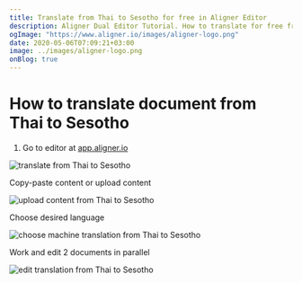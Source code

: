 ```yaml
---
title: Translate from Thai to Sesotho for free in Aligner Editor
description: Aligner Dual Editor Tutorial. How to translate for free from Thai to Sesotho. Aligner is multilingual document management platform. 
ogImage: "https://www.aligner.io/images/aligner-logo.png"
date: 2020-05-06T07:09:21+03:00
image: ../images/aligner-logo.png
onBlog: true
---
```


# How to translate document from Thai to Sesotho

1. Go to editor at [app.aligner.io](https://app.aligner.io "Aligner App web page")

![translate from Thai to Sesotho](../aligner-blank-editor.png "translate from Thai to Sesotho")

Copy-paste content or upload content

![upload content from Thai to Sesotho](../aligner-uploaded-document.png "upload content from Thai to Sesotho")

Choose desired language

![choose machine translation from Thai to Sesotho](../aligner-language-dropdown.png "choose machine translation from Thai to Sesotho")

Work and edit 2 documents in parallel

![edit translation from Thai to Sesotho](../aligner-double-sitded-editor.png "edit translation from Thai to Sesotho")

